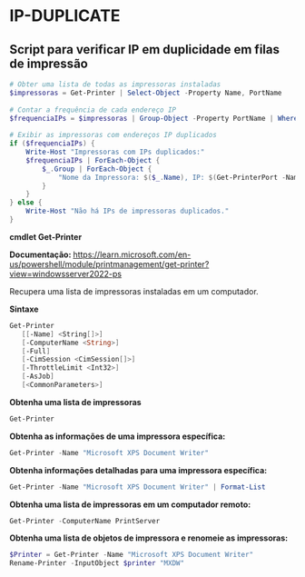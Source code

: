 <h1>IP-DUPLICATE</h1>
<h2> Script para verificar IP em duplicidade em filas de impressão </h2>

``` powershell
# Obter uma lista de todas as impressoras instaladas
$impressoras = Get-Printer | Select-Object -Property Name, PortName
 
# Contar a frequência de cada endereço IP
$frequenciaIPs = $impressoras | Group-Object -Property PortName | Where-Object { $_.Count -gt 1 }
 
# Exibir as impressoras com endereços IP duplicados
if ($frequenciaIPs) {
    Write-Host "Impressoras com IPs duplicados:"
    $frequenciaIPs | ForEach-Object {
        $_.Group | ForEach-Object {
            "Nome da Impressora: $($_.Name), IP: $(Get-PrinterPort -Name $_.PortName).PrinterHostAddress"
        }
    }
} else {
    Write-Host "Não há IPs de impressoras duplicados."
}
````

<strong> cmdlet Get-Printer </strong> 

<strong> Documentação: </strong> https://learn.microsoft.com/en-us/powershell/module/printmanagement/get-printer?view=windowsserver2022-ps

<p>Recupera uma lista de impressoras instaladas em um computador.</p>

<strong> Sintaxe </strong> 

```ps1
Get-Printer
   [[-Name] <String[]>]
   [-ComputerName <String>]
   [-Full]
   [-CimSession <CimSession[]>]
   [-ThrottleLimit <Int32>]
   [-AsJob]
   [<CommonParameters>]
```

<strong> Obtenha uma lista de impressoras </strong> 

```ps1
Get-Printer
```
<strong> Obtenha as informações de uma impressora específica: </strong> 

```ps1
Get-Printer -Name "Microsoft XPS Document Writer"
```
<strong> Obtenha informações detalhadas para uma impressora específica: </strong> 

```ps1
Get-Printer -Name "Microsoft XPS Document Writer" | Format-List
```
<strong> Obtenha uma lista de impressoras em um computador remoto: </strong> 

```ps1
Get-Printer -ComputerName PrintServer
```

<strong> Obtenha uma lista de objetos de impressora e renomeie as impressoras: </strong> 

```ps1
$Printer = Get-Printer -Name "Microsoft XPS Document Writer"
Rename-Printer -InputObject $printer "MXDW"
```
